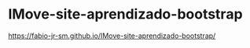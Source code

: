 # IMove-site-aprendizado-bootstrap

https://fabio-jr-sm.github.io/IMove-site-aprendizado-bootstrap/
 
